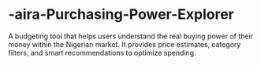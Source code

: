 # -aira-Purchasing-Power-Explorer
A budgeting tool that helps users understand the real buying power of their money within the Nigerian market. It provides price estimates, category filters, and smart recommendations to optimize spending.
